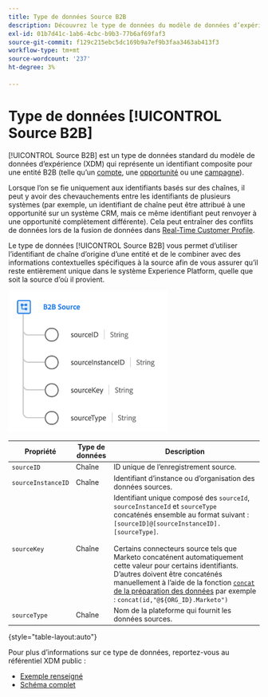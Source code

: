 ```yaml
---
title: Type de données Source B2B
description: Découvrez le type de données du modèle de données d’expérience (XDM) Source B2B.
exl-id: 01b7d41c-1ab6-4cbc-b9b3-77b6af69faf3
source-git-commit: f129c215ebc5dc169b9a7ef9b3faa3463ab413f3
workflow-type: tm+mt
source-wordcount: '237'
ht-degree: 3%

---
```


# Type de données [!UICONTROL Source B2B]

[!UICONTROL Source B2B] est un type de données standard du modèle de données d’expérience (XDM) qui représente un identifiant composite pour une entité B2B (telle qu’un [compte](../classes/b2b/business-account.md), une [opportunité](../classes/b2b/business-opportunity.md) ou une [campagne](../classes/b2b/business-campaign.md)).

Lorsque l’on se fie uniquement aux identifiants basés sur des chaînes, il peut y avoir des chevauchements entre les identifiants de plusieurs systèmes (par exemple, un identifiant de chaîne peut être attribué à une opportunité sur un système CRM, mais ce même identifiant peut renvoyer à une opportunité complètement différente). Cela peut entraîner des conflits de données lors de la fusion de données dans [Real-Time Customer Profile](../../profile/home.md).

Le type de données [!UICONTROL Source B2B] vous permet d’utiliser l’identifiant de chaîne d’origine d’une entité et de le combiner avec des informations contextuelles spécifiques à la source afin de vous assurer qu’il reste entièrement unique dans le système Experience Platform, quelle que soit la source d’où il provient.

![ Structure Source B2B ](../images/data-types/b2b-source.png)

| Propriété | Type de données | Description |
| --- | --- | --- |
| `sourceID` | Chaîne | ID unique de l’enregistrement source. |
| `sourceInstanceID` | Chaîne | Identifiant d’instance ou d’organisation des données sources. |
| `sourceKey` | Chaîne | Identifiant unique composé des `sourceId`, `sourceInstanceId` et `sourceType` concaténés ensemble au format suivant : `[sourceID]@[sourceInstanceID].[sourceType]`.<br><br>Certains connecteurs source tels que Marketo concaténent automatiquement cette valeur pour certains identifiants. D’autres doivent être concaténés manuellement à l’aide de la fonction [`concat` de la préparation des données](../../data-prep/functions.md#string) par exemple : `concat(id,"@${ORG_ID}.Marketo")` |
| `sourceType` | Chaîne | Nom de la plateforme qui fournit les données sources. |

{style="table-layout:auto"}

Pour plus d’informations sur ce type de données, reportez-vous au référentiel XDM public :

* [ Exemple renseigné ](https://github.com/adobe/xdm/blob/master/components/datatypes/b2b/b2b-source.example.1.json)
* [Schéma complet](https://github.com/adobe/xdm/blob/master/components/datatypes/b2b/b2b-source.schema.json)
